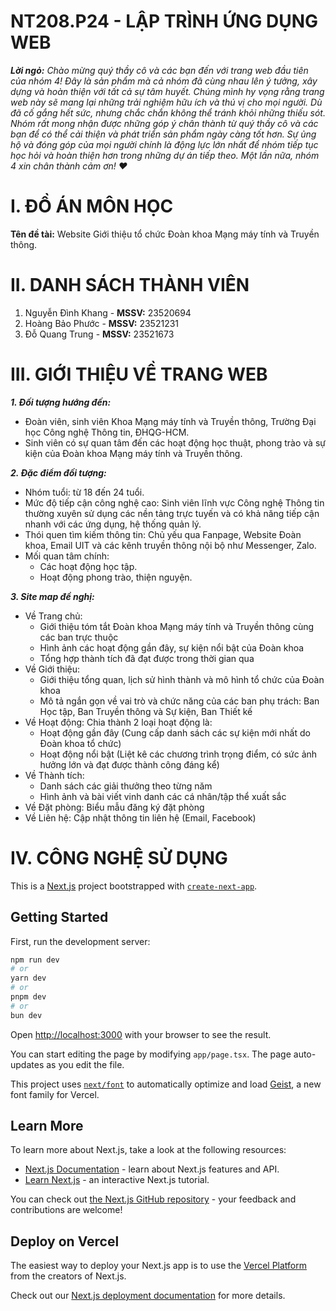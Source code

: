 # NT208.P24 - LẬP TRÌNH ỨNG DỤNG WEB

_**Lời ngỏ:**_
_Chào mừng quý thầy cô và các bạn đến với trang web đầu tiên của nhóm 4! Đây là sản phẩm mà cả nhóm đã cùng nhau lên ý tưởng, xây dựng và hoàn thiện với tất cả sự tâm huyết. Chúng mình hy vọng rằng trang web này sẽ mang lại những trải nghiệm hữu ích và thú vị cho mọi người._
_Dù đã cố gắng hết sức, nhưng chắc chắn không thể tránh khỏi những thiếu sót. Nhóm rất mong nhận được những góp ý chân thành từ quý thầy cô và các bạn để có thể cải thiện và phát triển sản phẩm ngày càng tốt hơn. Sự ủng hộ và đóng góp của mọi người chính là động lực lớn nhất để nhóm tiếp tục học hỏi và hoàn thiện hơn trong những dự án tiếp theo._
_Một lần nữa, nhóm 4 xin chân thành cảm ơn! ❤️_

# I. ĐỒ ÁN MÔN HỌC

**Tên đề tài:** Website Giới thiệu tổ chức Đoàn khoa Mạng máy tính và Truyền thông.

# II. DANH SÁCH THÀNH VIÊN

1. Nguyễn Đình Khang - **MSSV:** 23520694
2. Hoàng Bảo Phước - **MSSV:** 23521231
3. Đỗ Quang Trung - **MSSV:** 23521673

# III. GIỚI THIỆU VỀ TRANG WEB

_**1. Đối tượng hướng đến:**_

- Đoàn viên, sinh viên Khoa Mạng máy tính và Truyền thông, Trường Đại học Công nghệ Thông tin, ĐHQG-HCM.
- Sinh viên có sự quan tâm đến các hoạt động học thuật, phong trào và sự kiện của Đoàn khoa Mạng máy tính và Truyền thông.

_**2. Đặc điểm đối tượng:**_

- Nhóm tuổi: từ 18 đến 24 tuổi.
- Mức độ tiếp cận công nghệ cao: Sinh viên lĩnh vực Công nghệ Thông tin thường xuyên sử dụng các nền tảng trực tuyến và có khả năng tiếp cận nhanh với các ứng dụng, hệ thống quản lý.
- Thói quen tìm kiếm thông tin: Chủ yếu qua Fanpage, Website Đoàn khoa, Email UIT và các kênh truyền thông nội bộ như Messenger, Zalo.
- Mối quan tâm chính:
  - Các hoạt động học tập.
  - Hoạt động phong trào, thiện nguyện.

_**3. Site map đề nghị:**_

- Về Trang chủ:
  - Giới thiệu tóm tắt Đoàn khoa Mạng máy tính và Truyền thông cùng các ban trực thuộc
  - Hình ảnh các hoạt động gần đây, sự kiện nổi bật của Đoàn khoa
  - Tổng hợp thành tích đã đạt được trong thời gian qua
- Về Giới thiệu:
  - Giới thiệu tổng quan, lịch sử hình thành và mô hình tổ chức của Đoàn khoa
  - Mô tả ngắn gọn về vai trò và chức năng của các ban phụ trách: Ban Học tập, Ban Truyền thông và Sự kiện, Ban Thiết kế
- Về Hoạt động: Chia thành 2 loại hoạt động là:
  - Hoạt động gần đây (Cung cấp danh sách các sự kiện mới nhất do Đoàn khoa tổ chức)
  - Hoạt động nổi bật (Liệt kê các chương trình trọng điểm, có sức ảnh hưởng lớn và đạt được thành công đáng kể)
- Về Thành tích:
  - Danh sách các giải thưởng theo từng năm
  - Hình ảnh và bài viết vinh danh các cá nhân/tập thể xuất sắc
- Về Đặt phòng: Biểu mẫu đăng ký đặt phòng
- Về Liên hệ: Cập nhật thông tin liên hệ (Email, Facebook)

# IV. CÔNG NGHỆ SỬ DỤNG

This is a [Next.js](https://nextjs.org) project bootstrapped with [`create-next-app`](https://nextjs.org/docs/app/api-reference/cli/create-next-app).

## Getting Started

First, run the development server:

```bash
npm run dev
# or
yarn dev
# or
pnpm dev
# or
bun dev
```

Open [http://localhost:3000](http://localhost:3000) with your browser to see the result.

You can start editing the page by modifying `app/page.tsx`. The page auto-updates as you edit the file.

This project uses [`next/font`](https://nextjs.org/docs/app/building-your-application/optimizing/fonts) to automatically optimize and load [Geist](https://vercel.com/font), a new font family for Vercel.

## Learn More

To learn more about Next.js, take a look at the following resources:

- [Next.js Documentation](https://nextjs.org/docs) - learn about Next.js features and API.
- [Learn Next.js](https://nextjs.org/learn) - an interactive Next.js tutorial.

You can check out [the Next.js GitHub repository](https://github.com/vercel/next.js) - your feedback and contributions are welcome!

## Deploy on Vercel

The easiest way to deploy your Next.js app is to use the [Vercel Platform](https://vercel.com/new?utm_medium=default-template&filter=next.js&utm_source=create-next-app&utm_campaign=create-next-app-readme) from the creators of Next.js.

Check out our [Next.js deployment documentation](https://nextjs.org/docs/app/building-your-application/deploying) for more details.
